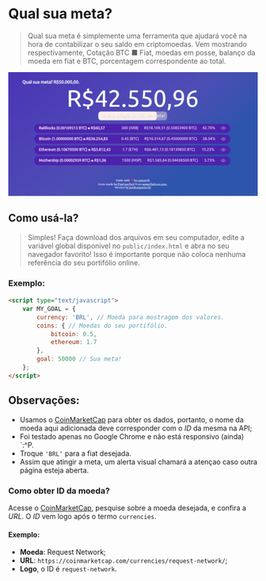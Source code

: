 ﻿# Qual sua meta?

> Qual sua meta é simplemente uma ferramenta que ajudará você na hora de contabilizar
> o seu saldo em criptomoedas.
> Vem mostrando respectivamente, Cotação BTC ■ Fiat, moedas em posse, balanço da moeda
> em fiat e BTC, porcentagem correspondente ao total.

![Visualização do sistema](./public/img/print.png)

## Como usá-la?

> Simples! Faça download dos arquivos em seu computador, edite a variável global disponível no
> `public/index.html` e abra no seu navegador favorito! Isso é importante porque não coloca nenhuma
> referência do seu portifólio online.

### Exemplo:

```html
<script type="text/javascript">
    var MY_GOAL = {
        currency: 'BRL', // Moeda para mostragem dos valores.
        coins: { // Moedas do seu portifólio.
            bitcoin: 0.5,
            ethereum: 1.7
        },
        goal: 50000 // Sua meta!
    };
</script>
```

## Observações:

- Usamos o [CoinMarketCap] para obter os dados, portanto, o nome da moeda aqui adicionada deve corresponder com o *ID* da mesma na API;
- Foi testado apenas no Google Chrome e não está responsivo (ainda) \`:^P.
- Troque `'BRL'` para a fiat desejada.
- Assim que atingir a meta, um alerta visual chamará a atençao caso outra página esteja aberta.

### Como obter ID da moeda?

Acesse o [CoinMarketCap], pesquise sobre a moeda desejada, e confira a *URL*.
O *ID* vem logo após o termo `currencies`.

#### Exemplo:

- **Moeda**: Request Network;
- **URL**: `https://coinmarketcap.com/currencies/request-network/`;
- **Logo**, o ID é `request-network`.

[CoinMarketCap]: <https://coinmarketcap.com>
